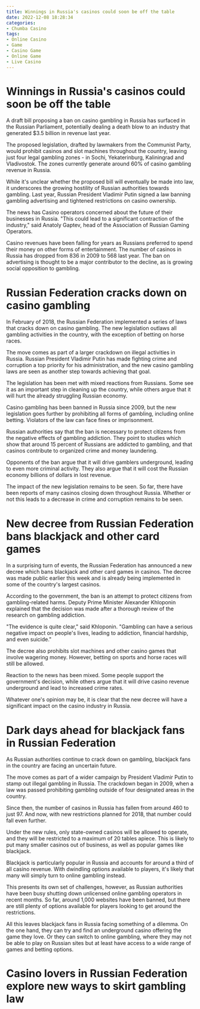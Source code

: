 ```yaml
---
title: Winnings in Russia's casinos could soon be off the table
date: 2022-12-08 18:28:34
categories:
- Chumba Casino
tags:
- Online Casino
- Game
- Casino Game
- Online Game
- Live Casino
---
```



#  Winnings in Russia's casinos could soon be off the table

A draft bill proposing a ban on casino gambling in Russia has surfaced in the Russian Parliament, potentially dealing a death blow to an industry that generated $3.5 billion in revenue last year.

The proposed legislation, drafted by lawmakers from the Communist Party, would prohibit casinos and slot machines throughout the country, leaving just four legal gambling zones - in Sochi, Yekaterinburg, Kaliningrad and Vladivostok. The zones currently generate around 60% of casino gambling revenue in Russia.

While it's unclear whether the proposed bill will eventually be made into law, it underscores the growing hostility of Russian authorities towards gambling. Last year, Russian President Vladimir Putin signed a law banning gambling advertising and tightened restrictions on casino ownership.

The news has Casino operators concerned about the future of their businesses in Russia. "This could lead to a significant contraction of the industry," said Anatoly Gaptev, head of the Association of Russian Gaming Operators.

Casino revenues have been falling for years as Russians preferred to spend their money on other forms of entertainment. The number of casinos in Russia has dropped from 836 in 2009 to 568 last year. The ban on advertising is thought to be a major contributor to the decline, as is growing social opposition to gambling.

#  Russian Federation cracks down on casino gambling

In February of 2018, the Russian Federation implemented a series of laws that cracks down on casino gambling. The new legislation outlaws all gambling activities in the country, with the exception of betting on horse races.

The move comes as part of a larger crackdown on illegal activities in Russia. Russian President Vladimir Putin has made fighting crime and corruption a top priority for his administration, and the new casino gambling laws are seen as another step towards achieving that goal.

The legislation has been met with mixed reactions from Russians. Some see it as an important step in cleaning up the country, while others argue that it will hurt the already struggling Russian economy.

Casino gambling has been banned in Russia since 2009, but the new legislation goes further by prohibiting all forms of gambling, including online betting. Violators of the law can face fines or imprisonment.

Russian authorities say that the ban is necessary to protect citizens from the negative effects of gambling addiction. They point to studies which show that around 15 percent of Russians are addicted to gambling, and that casinos contribute to organized crime and money laundering.

Opponents of the ban argue that it will drive gamblers underground, leading to even more criminal activity. They also argue that it will cost the Russian economy billions of dollars in lost revenue.

The impact of the new legislation remains to be seen. So far, there have been reports of many casinos closing down throughout Russia. Whether or not this leads to a decrease in crime and corruption remains to be seen.

#  New decree from Russian Federation bans blackjack and other card games

In a surprising turn of events, the Russian Federation has announced a new decree which bans blackjack and other card games in casinos. The decree was made public earlier this week and is already being implemented in some of the country's largest casinos.

According to the government, the ban is an attempt to protect citizens from gambling-related harms. Deputy Prime Minister Alexander Khloponin explained that the decision was made after a thorough review of the research on gambling addiction.

"The evidence is quite clear," said Khloponin. "Gambling can have a serious negative impact on people's lives, leading to addiction, financial hardship, and even suicide."

The decree also prohibits slot machines and other casino games that involve wagering money. However, betting on sports and horse races will still be allowed.

Reaction to the news has been mixed. Some people support the government's decision, while others argue that it will drive casino revenue underground and lead to increased crime rates.

Whatever one's opinion may be, it is clear that the new decree will have a significant impact on the casino industry in Russia.

#  Dark days ahead for blackjack fans in Russian Federation

As Russian authorities continue to crack down on gambling, blackjack fans in the country are facing an uncertain future.

The move comes as part of a wider campaign by President Vladimir Putin to stamp out illegal gambling in Russia. The crackdown began in 2009, when a law was passed prohibiting gambling outside of four designated areas in the country.

Since then, the number of casinos in Russia has fallen from around 460 to just 97. And now, with new restrictions planned for 2018, that number could fall even further.

Under the new rules, only state-owned casinos will be allowed to operate, and they will be restricted to a maximum of 20 tables apiece. This is likely to put many smaller casinos out of business, as well as popular games like blackjack.

Blackjack is particularly popular in Russia and accounts for around a third of all casino revenue. With dwindling options available to players, it's likely that many will simply turn to online gambling instead.

This presents its own set of challenges, however, as Russian authorities have been busy shutting down unlicensed online gambling operators in recent months. So far, around 1,000 websites have been banned, but there are still plenty of options available for players looking to get around the restrictions.

All this leaves blackjack fans in Russia facing something of a dilemma. On the one hand, they can try and find an underground casino offering the game they love. Or they can switch to online gambling, where they may not be able to play on Russian sites but at least have access to a wide range of games and betting options.

#  Casino lovers in Russian Federation explore new ways to skirt gambling law

<!--

Casino enthusiasts in Russian Federation are always looking for new and innovative ways to skirt the gambling laws. Recently, there has been a surge in interest in using digital currencies like Bitcoin to place bets.

This is not a new development, as Russians have been using digital currencies to gamble for years now. However, the recent appreciation of Bitcoin has made this tactic even more popular. In fact, a recent study found that an estimated 1 million people in Russia are currently using Bitcoin to gamble.

While some observers believe that this trend could lead to increased criminal activity, others believe that it could help to legitimize Bitcoin as a currency. Either way, it is clear that the use of digital currencies for gambling is here to stay in Russia.